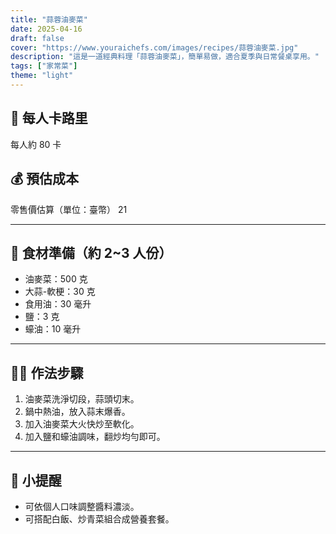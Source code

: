 ```yaml
---
title: "蒜蓉油麥菜"
date: 2025-04-16
draft: false
cover: "https://www.youraichefs.com/images/recipes/蒜蓉油麥菜.jpg"
description: "這是一道經典料理「蒜蓉油麥菜」，簡單易做，適合夏季與日常餐桌享用。"
tags: ["家常菜"]
theme: "light"
---
```


## 🥄 每人卡路里  
每人約 80 卡

## 💰 預估成本  
零售價估算（單位：臺幣） 21

---

## 🧾 食材準備（約 2~3 人份）

- 油麥菜：500 克
- 大蒜-軟梗：30 克
- 食用油：30 毫升
- 鹽：3 克
- 蠔油：10 毫升

---

## 👩‍🍳 作法步驟

1. 油麥菜洗淨切段，蒜頭切末。
2. 鍋中熱油，放入蒜末爆香。
3. 加入油麥菜大火快炒至軟化。
4. 加入鹽和蠔油調味，翻炒均勻即可。

---

## 📝 小提醒

- 可依個人口味調整醬料濃淡。
- 可搭配白飯、炒青菜組合成營養套餐。
